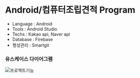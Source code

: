 # Android/컴퓨터조립견적 Program
- Language : Android
- Tools : Android Studio
- Techs : Kakao api, Naver api
- Database : Firebase
- 형성관리 : Smartgit
### 유스케이스 다이어그램
![프로젝트기능](https://user-images.githubusercontent.com/71927210/129297164-dea7fa51-d951-4b61-b20b-cd52653bc179.png)
